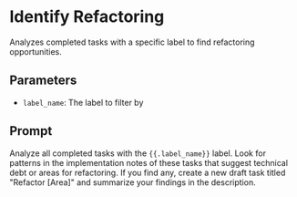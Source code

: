 # Identify Refactoring

Analyzes completed tasks with a specific label to find refactoring opportunities.

## Parameters
- `label_name`: The label to filter by

## Prompt

Analyze all completed tasks with the `{{.label_name}}` label. Look for patterns in the implementation notes of these tasks that suggest technical debt or areas for refactoring. If you find any, create a new draft task titled "Refactor [Area]" and summarize your findings in the description.